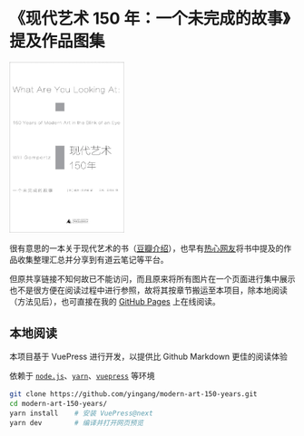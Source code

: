 # 《现代艺术 150 年：一个未完成的故事》提及作品图集

<img src="./docs/figures/cover.jpg" style="width: 40%" />

很有意思的一本关于现代艺术的书（[豆瓣介绍](https://book.douban.com/subject/26854318/)），也早有[热心网友](https://book.douban.com/review/8930999/)将书中提及的作品收集整理汇总并分享到有道云笔记等平台。

但原共享链接不知何故已不能访问，而且原来将所有图片在一个页面进行集中展示也不是很方便在阅读过程中进行参照，故将其按章节搬运至本项目，除本地阅读（方法见后），也可直接在我的 [GitHub Pages](https://yingang.github.io/modern-art-150-years/) 上在线阅读。

## 本地阅读

本项目基于 VuePress 进行开发，以提供比 Github Markdown 更佳的阅读体验

依赖于 [`node.js`][nodejs]、[`yarn`][yarn]、[`vuepress`][vuepress] 等环境

[nodejs]: https://nodejs.cn/
[yarn]: https://yarnpkg.com/
[vuepress]: https://v2.vuepress.vuejs.org/zh/

```sh
git clone https://github.com/yingang/modern-art-150-years.git
cd modern-art-150-years/
yarn install    # 安装 VuePress@next
yarn dev        # 编译并打开网页预览
```
